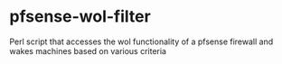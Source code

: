 pfsense-wol-filter
==================

Perl script that accesses the wol functionality of a pfsense firewall and wakes machines based on various criteria